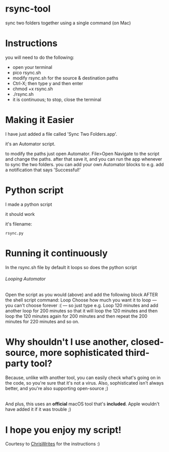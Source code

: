 # rsync-tool
 sync two folders together using a single command (on Mac)
 
# Instructions
 you will need to do the following:
 
- open your terminal
- pico rsync.sh
- modify rsync.sh for the source & destination paths
- Ctrl-X; then type y and then enter
- chmod +x rsync.sh
- ./rsync.sh
- it is continuous; to stop, close the terminal


# Making it Easier
 I have just added a file called 'Sync Two Folders.app'. 
 
 it's an Automator script. 
 
 to modify the paths just open Automator. File>Open
 Navigate to the script and change the paths. 
 after that save it,
 and you can run the app whenever to sync the two folders. 
 you can add your own Automator blocks to e.g. add a notification that says 'Successful!'
 
 
# Python script
 I made a python script
 
 it should work
 
 it's filename:
 
	rsync.py

# Running it continuously
In the rsync.sh file by default it loops
so does the python script


###### Looping Automator
Open the script as you would (above) and add the following block AFTER the shell script command:
Loop
Choose how much you want it to loop — you can't choose forever :( — so just type e.g. Loop 120 minutes and add another loop for 200 minutes 
so that it will loop the 120 minutes and then loop the 120 minutes again for 200 minutes and then repeat the 200 minutes for 220 minutes and so on. 

# Why shouldn't I use another, closed-source, more sophisticated third-party tool?
Because, unlike with another tool, you can easily check what's going on in the code, so you're sure that it's not a virus. Also, sophisticated isn't always better, and you're also supporting open-source ;) 
######
And plus, this uses an **official** macOS tool that's **included**. Apple wouldn't have added it if it was trouble ;)

# I hope you enjoy my script!
Courtesy to [ChrisWrites](https://www.chriswrites.com/how-to-sync-files-and-folders-on-the-mac/) for the instructions :)
